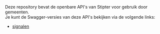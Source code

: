 Deze repository bevat de openbare API's van Stipter voor gebruik door gemeenten.  
Je kunt de Swagger-versies van deze API's bekijken via de volgende links:
* [signalen](https://petstore.swagger.io/?url=https://raw.githubusercontent.com/Stipter/Public-Apis/main/Wizter/wizter-signal-services.yaml)

